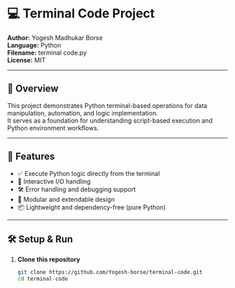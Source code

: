 # 💻 Terminal Code Project

**Author:** Yogesh Madhukar Borse  
**Language:** Python  
**Filename:** terminal code.py  
**License:** MIT  

---

## 🚀 Overview

This project demonstrates Python terminal-based operations for data manipulation, automation, and logic implementation.  
It serves as a foundation for understanding script-based execution and Python environment workflows.

---

## 🧩 Features

- ✅ Execute Python logic directly from the terminal  
- 🧾 Interactive I/O handling  
- 🛠️ Error handling and debugging support  
- 🔄 Modular and extendable design  
- 📦 Lightweight and dependency-free (pure Python)

---

## 🛠️ Setup & Run

1. **Clone this repository**
   ```bash
   git clone https://github.com/Yogesh-borse/terminal-code.git
   cd terminal-code
